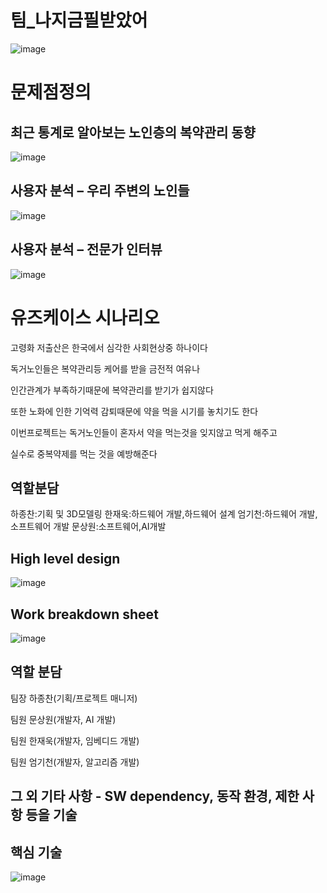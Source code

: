 # 팀_나지금필받았어
![image](https://github.com/JongChanHa/Medication-management-aids/assets/136680397/cf70d888-d2e7-4350-aa12-1fdc4fdfd905)


# 문제점정의

## 최근 통계로 알아보는 노인층의 복약관리 동향
![image](https://github.com/JongChanHa/Medication-management-aids/assets/136680397/c5c8fc7a-ca64-4e51-b38f-c38a1c956526)

## 사용자 분석 – 우리 주변의 노인들
![image](https://github.com/JongChanHa/Medication-management-aids/assets/136680397/ac5c73f5-c047-4b15-b08e-f85b58845017)


## 사용자 분석 – 전문가 인터뷰
![image](https://github.com/JongChanHa/Medication-management-aids/assets/136680397/3266eb12-30df-4433-bb73-3283747cb8e0)

# 유즈케이스 시나리오

고령화 저출산은 한국에서 심각한 사회현상중 하나이다

독거노인들은 복약관리등 케어를 받을 금전적 여유나

인간관계가 부족하기때문에 복약관리를 받기가 쉽지않다

또한 노화에 인한 기억력 감퇴때문에 약을 먹을 시기를 놓치기도 한다

이번프로젝트는 독거노인들이 혼자서 약을 먹는것을 잊지않고 먹게 해주고

실수로 중복약제를 먹는 것을 예방해준다

## 역할분담

하종찬:기획 및 3D모델링
한재욱:하드웨어 개발,하드웨어 설계
엄기천:하드웨어 개발,소프트웨어 개발
문상원:소프트웨어,AI개발

## High level design​
![image](https://github.com/JongChanHa/Medication-management-aids/assets/136680397/78287c34-03d9-4239-a9bd-d337625b8b71)

## Work breakdown sheet​
![image](https://github.com/JongChanHa/Medication-management-aids/assets/136680397/69a9e2e1-21ca-48ba-9dc9-4a00f7c206ff)
									
																	
## 역할 분담
팀장 하종찬(기획/프로젝트 매니저)


팀원 문상원(개발자, AI 개발)


팀원 한재욱(개발자, 임베디드 개발)


​팀원 엄기천(개발자, 알고리즘 개발)



## 그 외 기타 사항 - SW dependency, 동작 환경, 제한 사항 등을 기술

## 핵심 기술
![image](https://github.com/JongChanHa/Medication-management-aids/assets/136680397/46f456d8-8e78-4ed9-995e-cde3d947d234)

